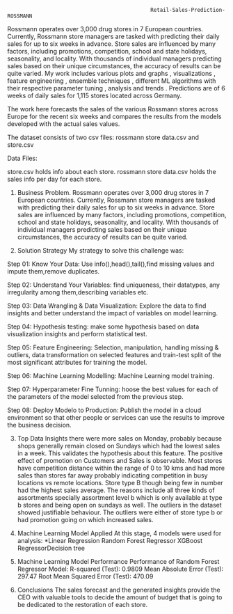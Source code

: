                                                   Retail-Sales-Prediction-ROSSMANN 

Rossmann operates over 3,000 drug stores in 7 European countries. Currently, Rossmann store managers are tasked with predicting their daily sales for up to six weeks in advance. Store sales are influenced by many factors, including promotions, competition, school and state holidays, seasonality, and locality. With thousands of individual managers predicting sales based on their unique circumstances, the accuracy of results can be quite varied. My work includes various plots and graphs , visualizations , feature engineering , ensemble techniques , different ML algorithms with their respective parameter tuning , analysis and trends . Predictions are of 6 weeks of daily sales for 1,115 stores located across Germany.

The work here forecasts the sales of the various Rossmann stores across Europe for the recent six weeks and compares the results from the models developed with the actual sales values.

The dataset consists of two csv files: rossmann store data.csv and store.csv

Data Files:

store.csv holds info about each store. rossmann store data.csv holds the sales info per day for each store.

1. Business Problem.
Rossmann operates over 3,000 drug stores in 7 European countries. Currently, Rossmann store managers are tasked with predicting their daily sales for up to six weeks in advance. Store sales are influenced by many factors, including promotions, competition, school and state holidays, seasonality, and locality. With thousands of individual managers predicting sales based on their unique circumstances, the accuracy of results can be quite varied.

2. Solution Strategy
My strategy to solve this challenge was:

Step 01: Know Your Data: Use info(),head(),tail(),find missing values and impute them,remove duplicates.

Step 02: Understand Your Variables: find uniqueness, their datatypes, any irregularity among them,describing variables etc.

Step 03: Data Wrangling & Data Visualization: Explore the data to find insights and better understand the impact of variables on model learning.

Step 04: Hypothesis testing: make some hypothesis based on data visualization insights and perform statistical test.

Step 05: Feature Engineering: Selection, manipulation, handling missing & outliers, data transformation on selected features and train-test split of the most significant attributes for training the model.

Step 06: Machine Learning Modelling: Machine Learning model training.

Step 07: Hyperparameter Fine Tunning: hoose the best values for each of the parameters of the model selected from the previous step.

Step 08: Deploy Modelo to Production: Publish the model in a cloud environment so that other people or services can use the results to improve the business decision.

3. Top Data Insights
there were more sales on Monday, probably because shops generally remain closed on Sundays which had the lowest sales in a week. This validates the hypothesis about this feature.
The positive effect of promotion on Customers and Sales is observable.
Most stores have competition distance within the range of 0 to 10 kms and had more sales than stores far away probably indicating competition in busy locations vs remote locations.
Store type B though being few in number had the highest sales average. The reasons include all three kinds of assortments specially assortment level b which is only available at type b stores and being open on sundays as well.
The outliers in the dataset showed justifiable behaviour. The outliers were either of store type b or had promotion going on which increased sales.
4. Machine Learning Model Applied
At this stage, 4 models were used for analysis: *Linear Regression Random Forest Regressor XGBoost RegressorDecision tree

5. Machine Learning Model Performance
Performance of Random Forest Regressor Model:
R-squared (Test): 0.9809 Mean Absolute Error (Test): 297.47 Root Mean Squared Error (Test): 470.09

7. Conclusions
The sales forecast and the generated insights provide the CEO with valuable tools to decide the amount of budget that is going to be dedicated to the restoration of each store.
